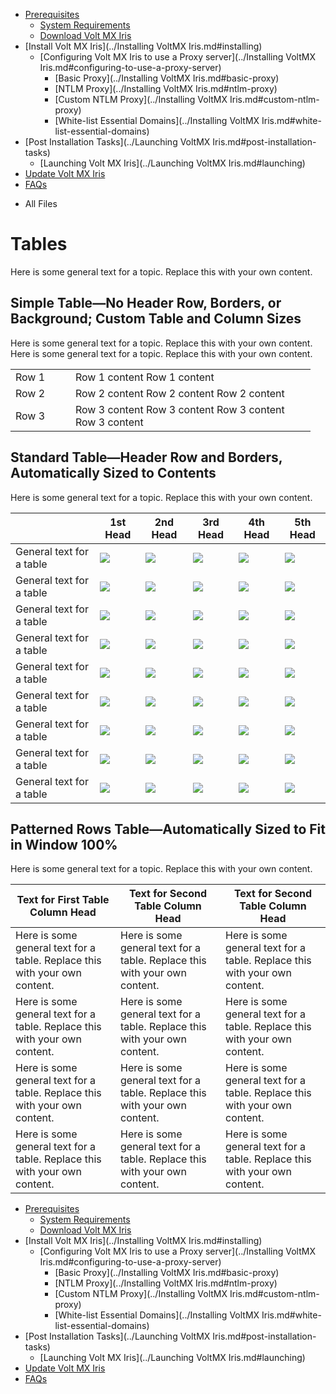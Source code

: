                                       

[](../Prerequisites.md)

*   [Prerequisites](../Prerequisites.md#prerequisites)
    *   [System Requirements](../Prerequisites.md#system-requirements)
    *   [Download Volt MX Iris](../Prerequisites.md#download)
*   [Install Volt MX Iris](../Installing VoltMX Iris.md#installing)
    *   [Configuring Volt MX Iris to use a Proxy server](../Installing VoltMX Iris.md#configuring-to-use-a-proxy-server)
        *   [Basic Proxy](../Installing VoltMX Iris.md#basic-proxy)
        *   [NTLM Proxy](../Installing VoltMX Iris.md#ntlm-proxy)
        *   [Custom NTLM Proxy](../Installing VoltMX Iris.md#custom-ntlm-proxy)
        *   [White-list Essential Domains](../Installing VoltMX Iris.md#white-list-essential-domains)
*   [Post Installation Tasks](../Launching VoltMX Iris.md#post-installation-tasks)
    *   [Launching Volt MX Iris](../Launching VoltMX Iris.md#launching)
*   [Update Volt MX Iris](../Upgrade.md)
*   [FAQs](../StudioInstallation_FAQs.md#appendix-frequently-asked-questions-faqs)

[](#)

*   All Files

Tables
======

Here is some general text for a topic. Replace this with your own content.

Simple Table—No Header Row, Borders, or Background; Custom Table and Column Sizes
---------------------------------------------------------------------------------

Here is some general text for a topic. Replace this with your own content. Here is some general text for a topic. Replace this with your own content.

<table style="margin-left: 0;margin-right: auto;width: 5in;mc-table-style: url('../Resources/TableStyles/Simple.css');" class="TableStyle-SimpleWithPadding" cellspacing="0" xmlns=""><colgroup><col class="TableStyle-SimpleWithPadding-Column-Column1" style="width: 20%;"> <col class="TableStyle-SimpleWithPadding-Column-Column1"></colgroup><tbody><tr class="TableStyle-SimpleWithPadding-Body-Row1"><td class="TableStyle-SimpleWithPadding-BodyE-Column1-Row1">Row 1</td><td class="TableStyle-SimpleWithPadding-BodyD-Column1-Row1">Row 1 content Row 1 content</td></tr><tr class="TableStyle-SimpleWithPadding-Body-Row1"><td class="TableStyle-SimpleWithPadding-BodyE-Column1-Row1">Row 2</td><td class="TableStyle-SimpleWithPadding-BodyD-Column1-Row1">Row 2 content Row 2 content Row 2 content</td></tr><tr class="TableStyle-SimpleWithPadding-Body-Row1"><td class="TableStyle-SimpleWithPadding-BodyB-Column1-Row1">Row 3</td><td class="TableStyle-SimpleWithPadding-BodyA-Column1-Row1">Row 3 content Row 3 content Row 3 content Row 3 content</td></tr></tbody></table>

Standard Table—Header Row and Borders, Automatically Sized to Contents
----------------------------------------------------------------------

Here is some general text for a topic. Replace this with your own content.

  
|   | 1st Head | 2nd Head | 3rd Head | 4th Head | 5th Head |
| --- | --- | --- | --- | --- | --- |
| General text for a table | ![](../Resources/Images/RedX.png) | ![](../Resources/Images/RedX.png) | ![](../Resources/Images/GreenCheck.png) | ![](../Resources/Images/RedX.png) | ![](../Resources/Images/RedX.png) |
| General text for a table | ![](../Resources/Images/GreenCheck.png) | ![](../Resources/Images/GreenCheck.png) | ![](../Resources/Images/GreenCheck.png) | ![](../Resources/Images/RedX.png) | ![](../Resources/Images/GreenCheck.png) |
| General text for a table | ![](../Resources/Images/GreenCheck.png) | ![](../Resources/Images/RedX.png) | ![](../Resources/Images/GreenCheck.png) | ![](../Resources/Images/GreenCheck.png) | ![](../Resources/Images/GreenCheck.png) |
| General text for a table | ![](../Resources/Images/RedX.png) | ![](../Resources/Images/GreenCheck.png) | ![](../Resources/Images/RedX.png) | ![](../Resources/Images/GreenCheck.png) | ![](../Resources/Images/GreenCheck.png) |
| General text for a table | ![](../Resources/Images/GreenCheck.png) | ![](../Resources/Images/GreenCheck.png) | ![](../Resources/Images/GreenCheck.png) | ![](../Resources/Images/RedX.png) | ![](../Resources/Images/RedX.png) |
| General text for a table | ![](../Resources/Images/GreenCheck.png) | ![](../Resources/Images/RedX.png) | ![](../Resources/Images/RedX.png) | ![](../Resources/Images/GreenCheck.png) | ![](../Resources/Images/GreenCheck.png) |
| General text for a table | ![](../Resources/Images/GreenCheck.png) | ![](../Resources/Images/GreenCheck.png) | ![](../Resources/Images/RedX.png) | ![](../Resources/Images/GreenCheck.png) | ![](../Resources/Images/GreenCheck.png) |
| General text for a table | ![](../Resources/Images/GreenCheck.png) | ![](../Resources/Images/RedX.png) | ![](../Resources/Images/RedX.png) | ![](../Resources/Images/GreenCheck.png) | ![](../Resources/Images/GreenCheck.png) |
| General text for a table | ![](../Resources/Images/GreenCheck.png) | ![](../Resources/Images/GreenCheck.png) | ![](../Resources/Images/RedX.png) | ![](../Resources/Images/GreenCheck.png) | ![](../Resources/Images/RedX.png) |

Patterned Rows Table—Automatically Sized to Fit in Window 100%
--------------------------------------------------------------

Here is some general text for a topic. Replace this with your own content.

  
| Text for First Table Column Head | Text for Second Table Column Head | Text for Second Table Column Head |
| --- | --- | --- |
| Here is some general text for a table. Replace this with your own content. | Here is some general text for a table. Replace this with your own content. | Here is some general text for a table. Replace this with your own content. |
| Here is some general text for a table. Replace this with your own content. | Here is some general text for a table. Replace this with your own content. | Here is some general text for a table. Replace this with your own content. |
| Here is some general text for a table. Replace this with your own content. | Here is some general text for a table. Replace this with your own content. | Here is some general text for a table. Replace this with your own content. |
| Here is some general text for a table. Replace this with your own content. | Here is some general text for a table. Replace this with your own content. | Here is some general text for a table. Replace this with your own content. |


*   [Prerequisites](../Prerequisites.md#prerequisites)
    *   [System Requirements](../Prerequisites.md#system-requirements)
    *   [Download Volt MX Iris](../Prerequisites.md#download)
*   [Install Volt MX Iris](../Installing VoltMX Iris.md#installing)
    *   [Configuring Volt MX Iris to use a Proxy server](../Installing VoltMX Iris.md#configuring-to-use-a-proxy-server)
        *   [Basic Proxy](../Installing VoltMX Iris.md#basic-proxy)
        *   [NTLM Proxy](../Installing VoltMX Iris.md#ntlm-proxy)
        *   [Custom NTLM Proxy](../Installing VoltMX Iris.md#custom-ntlm-proxy)
        *   [White-list Essential Domains](../Installing VoltMX Iris.md#white-list-essential-domains)
*   [Post Installation Tasks](../Launching VoltMX Iris.md#post-installation-tasks)
    *   [Launching Volt MX Iris](../Launching VoltMX Iris.md#launching)
*   [Update Volt MX Iris](../Upgrade.md)
*   [FAQs](../StudioInstallation_FAQs.md#appendix-frequently-asked-questions-faqs)
